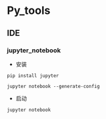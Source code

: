 # Py_tools

## IDE

### jupyter_notebook

* 安装

```shell
pip install jupyter

jupyter notebook --generate-config

```

* 启动
```shell
jupyter notebook
 
```